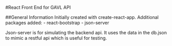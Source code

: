 #React Front End for GAVL API

##General Information
Initially created with create-react-app.
Additional packages added: 
    - react-bootstrap
    - json-server

Json-server is for simulating the backend api. It uses the data in the db.json to mimic a restful api which is useful for testing.

